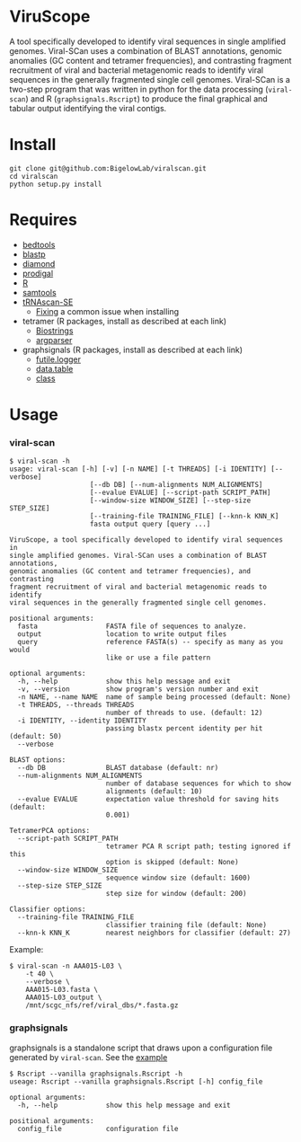 # ViruScope
A tool specifically developed to identify viral sequences in single amplified genomes. Viral-SCan uses a
combination of BLAST annotations, genomic anomalies (GC content and tetramer frequencies), and contrasting fragment
recruitment of viral and bacterial metagenomic reads to identify viral sequences in the generally fragmented single
cell genomes. Viral-SCan is a two-step program that was written in python for the data processing (`viral-scan`) and R
(`graphsignals.Rscript`) to produce the final graphical and tabular output identifying the viral contigs.

# Install
```
git clone git@github.com:BigelowLab/viralscan.git
cd viralscan
python setup.py install
```

# Requires
+ [bedtools](https://github.com/arq5x/bedtools2)
+ [blastp](ftp://ftp.ncbi.nlm.nih.gov/blast/executables/blast+/LATEST)
+ [diamond](http://ab.inf.uni-tuebingen.de/software/diamond/)
+ [prodigal](https://github.com/hyattpd/Prodigal)
+ [R](http://cran.r-project.org/)
+ [samtools](https://github.com/samtools/samtools)
+ [tRNAscan-SE](http://selab.janelia.org/tRNAscan-SE/)
    + [Fixing](http://happykhan.com/getting-trnascan-to-work-on-linux.html) a common issue when installing
+ tetramer (R packages, install as described at each link)
    + [Biostrings](http://www.bioconductor.org/packages/release/bioc/html/Biostrings.html)
    + [argparser](https://bitbucket.org/djhshih/argparser)
+ graphsignals (R packages, install as described at each link)
    + [futile.logger](https://github.com/zatonovo/futile.logger)
    + [data.table](https://github.com/Rdatatable/data.table)
    + [class](https://cran.r-project.org/web/packages/class/index.html)

# Usage

### viral-scan

```
$ viral-scan -h
usage: viral-scan [-h] [-v] [-n NAME] [-t THREADS] [-i IDENTITY] [--verbose]
                    [--db DB] [--num-alignments NUM_ALIGNMENTS]
                    [--evalue EVALUE] [--script-path SCRIPT_PATH]
                    [--window-size WINDOW_SIZE] [--step-size STEP_SIZE]
                    [--training-file TRAINING_FILE] [--knn-k KNN_K]
                    fasta output query [query ...]

ViruScope, a tool specifically developed to identify viral sequences in
single amplified genomes. Viral-SCan uses a combination of BLAST annotations,
genomic anomalies (GC content and tetramer frequencies), and contrasting
fragment recruitment of viral and bacterial metagenomic reads to identify
viral sequences in the generally fragmented single cell genomes.

positional arguments:
  fasta                 FASTA file of sequences to analyze.
  output                location to write output files
  query                 reference FASTA(s) -- specify as many as you would
                        like or use a file pattern

optional arguments:
  -h, --help            show this help message and exit
  -v, --version         show program's version number and exit
  -n NAME, --name NAME  name of sample being processed (default: None)
  -t THREADS, --threads THREADS
                        number of threads to use. (default: 12)
  -i IDENTITY, --identity IDENTITY
                        passing blastx percent identity per hit (default: 50)
  --verbose

BLAST options:
  --db DB               BLAST database (default: nr)
  --num-alignments NUM_ALIGNMENTS
                        number of database sequences for which to show
                        alignments (default: 10)
  --evalue EVALUE       expectation value threshold for saving hits (default:
                        0.001)

TetramerPCA options:
  --script-path SCRIPT_PATH
                        tetramer PCA R script path; testing ignored if this
                        option is skipped (default: None)
  --window-size WINDOW_SIZE
                        sequence window size (default: 1600)
  --step-size STEP_SIZE
                        step size for window (default: 200)

Classifier options:
  --training-file TRAINING_FILE
                        classifier training file (default: None)
  --knn-k KNN_K         nearest neighbors for classifier (default: 27)
```

Example:
```
$ viral-scan -n AAA015-L03 \
    -t 40 \
    --verbose \
    AAA015-L03.fasta \
    AAA015-L03_output \
    /mnt/scgc_nfs/ref/viral_dbs/*.fasta.gz
```

### graphsignals

graphsignals is a standalone script that draws upon a configuration file generated by `viral-scan`.  See the [example](https://github.com/BigelowLab/viralscan/blob/master/example.cfg)

```
$ Rscript --vanilla graphsignals.Rscript -h
useage: Rscript --vanilla graphsignals.Rscript [-h] config_file

optional arguments:
  -h, --help            show this help message and exit

positional arguments:
  config_file           configuration file
```
